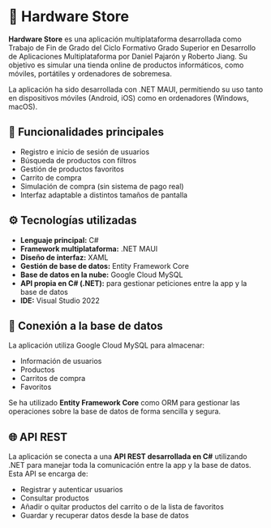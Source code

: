 # 🛒 Hardware Store

**Hardware Store** es una aplicación multiplataforma desarrollada como Trabajo de Fin de Grado del Ciclo Formativo Grado Superior en Desarrollo de Aplicaciones Multiplataforma por Daniel Pajarón y Roberto Jiang. Su objetivo es simular una tienda online de productos informáticos, como móviles, portátiles y ordenadores de sobremesa.

La aplicación ha sido desarrollada con .NET MAUI, permitiendo su uso tanto en dispositivos móviles (Android, iOS) como en ordenadores (Windows, macOS).

## 📱 Funcionalidades principales

- Registro e inicio de sesión de usuarios
- Búsqueda de productos con filtros
- Gestión de productos favoritos
- Carrito de compra
- Simulación de compra (sin sistema de pago real)
- Interfaz adaptable a distintos tamaños de pantalla

## ⚙️ Tecnologías utilizadas

- **Lenguaje principal:** C#
- **Framework multiplataforma:** .NET MAUI
- **Diseño de interfaz:** XAML
- **Gestión de base de datos:** Entity Framework Core
- **Base de datos en la nube:** Google Cloud MySQL
- **API propia en C# (.NET):** para gestionar peticiones entre la app y la base de datos
- **IDE:** Visual Studio 2022

## 🔌 Conexión a la base de datos

La aplicación utiliza Google Cloud MySQL para almacenar:
- Información de usuarios
- Productos
- Carritos de compra
- Favoritos

Se ha utilizado **Entity Framework Core** como ORM para gestionar las operaciones sobre la base de datos de forma sencilla y segura.

## 🌐 API REST

La aplicación se conecta a una **API REST desarrollada en C#** utilizando .NET para manejar toda la comunicación entre la app y la base de datos. Esta API se encarga de:

- Registrar y autenticar usuarios
- Consultar productos
- Añadir o quitar productos del carrito o de la lista de favoritos
- Guardar y recuperar datos desde la base de datos
